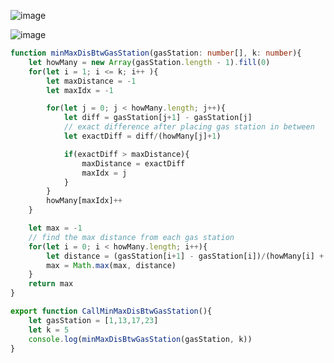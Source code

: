 ![image](https://github.com/user-attachments/assets/381c3c9f-0e17-41e6-bd53-09ada8394a6c)

![image](https://github.com/user-attachments/assets/c42376b5-d85e-46fe-b129-afbf309fec24)

```ts
function minMaxDisBtwGasStation(gasStation: number[], k: number){
    let howMany = new Array(gasStation.length - 1).fill(0)
    for(let i = 1; i <= k; i++ ){
        let maxDistance = -1
        let maxIdx = -1

        for(let j = 0; j < howMany.length; j++){
            let diff = gasStation[j+1] - gasStation[j]
            // exact difference after placing gas station in between
            let exactDiff = diff/(howMany[j]+1)

            if(exactDiff > maxDistance){
                maxDistance = exactDiff
                maxIdx = j
            }
        }
        howMany[maxIdx]++
    }

    let max = -1
    // find the max distance from each gas station
    for(let i = 0; i < howMany.length; i++){
        let distance = (gasStation[i+1] - gasStation[i])/(howMany[i] + 1)
        max = Math.max(max, distance)
    }
    return max
}

export function CallMinMaxDisBtwGasStation(){
    let gasStation = [1,13,17,23]
    let k = 5
    console.log(minMaxDisBtwGasStation(gasStation, k))
}

```
